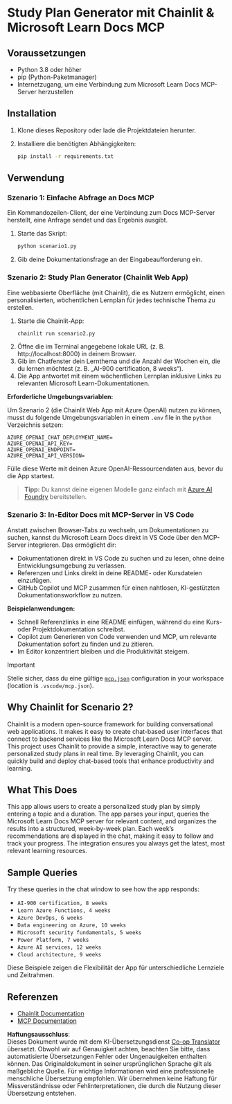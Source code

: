 <!--
CO_OP_TRANSLATOR_METADATA:
{
  "original_hash": "a05fb941810e539147fec53aaadbb6fd",
  "translation_date": "2025-06-21T14:26:23+00:00",
  "source_file": "09-CaseStudy/docs-mcp/solution/python/README.md",
  "language_code": "de"
}
-->
# Study Plan Generator mit Chainlit & Microsoft Learn Docs MCP

## Voraussetzungen

- Python 3.8 oder höher  
- pip (Python-Paketmanager)  
- Internetzugang, um eine Verbindung zum Microsoft Learn Docs MCP-Server herzustellen  

## Installation

1. Klone dieses Repository oder lade die Projektdateien herunter.  
2. Installiere die benötigten Abhängigkeiten:

   ```bash
   pip install -r requirements.txt
   ```

## Verwendung

### Szenario 1: Einfache Abfrage an Docs MCP  
Ein Kommandozeilen-Client, der eine Verbindung zum Docs MCP-Server herstellt, eine Anfrage sendet und das Ergebnis ausgibt.

1. Starte das Skript:  
   ```bash
   python scenario1.py
   ```  
2. Gib deine Dokumentationsfrage an der Eingabeaufforderung ein.

### Szenario 2: Study Plan Generator (Chainlit Web App)  
Eine webbasierte Oberfläche (mit Chainlit), die es Nutzern ermöglicht, einen personalisierten, wöchentlichen Lernplan für jedes technische Thema zu erstellen.

1. Starte die Chainlit-App:  
   ```bash
   chainlit run scenario2.py
   ```  
2. Öffne die im Terminal angegebene lokale URL (z. B. http://localhost:8000) in deinem Browser.  
3. Gib im Chatfenster dein Lernthema und die Anzahl der Wochen ein, die du lernen möchtest (z. B. „AI-900 certification, 8 weeks“).  
4. Die App antwortet mit einem wöchentlichen Lernplan inklusive Links zu relevanten Microsoft Learn-Dokumentationen.

**Erforderliche Umgebungsvariablen:**  

Um Szenario 2 (die Chainlit Web App mit Azure OpenAI) nutzen zu können, musst du folgende Umgebungsvariablen in einem `.env` file in the `python` Verzeichnis setzen:

```
AZURE_OPENAI_CHAT_DEPLOYMENT_NAME=
AZURE_OPENAI_API_KEY=
AZURE_OPENAI_ENDPOINT=
AZURE_OPENAI_API_VERSION=
```

Fülle diese Werte mit deinen Azure OpenAI-Ressourcendaten aus, bevor du die App startest.

> **Tipp:** Du kannst deine eigenen Modelle ganz einfach mit [Azure AI Foundry](https://ai.azure.com/) bereitstellen.

### Szenario 3: In-Editor Docs mit MCP-Server in VS Code

Anstatt zwischen Browser-Tabs zu wechseln, um Dokumentationen zu suchen, kannst du Microsoft Learn Docs direkt in VS Code über den MCP-Server integrieren. Das ermöglicht dir:  
- Dokumentationen direkt in VS Code zu suchen und zu lesen, ohne deine Entwicklungsumgebung zu verlassen.  
- Referenzen und Links direkt in deine README- oder Kursdateien einzufügen.  
- GitHub Copilot und MCP zusammen für einen nahtlosen, KI-gestützten Dokumentationsworkflow zu nutzen.

**Beispielanwendungen:**  
- Schnell Referenzlinks in eine README einfügen, während du eine Kurs- oder Projektdokumentation schreibst.  
- Copilot zum Generieren von Code verwenden und MCP, um relevante Dokumentation sofort zu finden und zu zitieren.  
- Im Editor konzentriert bleiben und die Produktivität steigern.

> [!IMPORTANT]  
> Stelle sicher, dass du eine gültige [`mcp.json`](../../../../../../09-CaseStudy/docs-mcp/solution/scenario3/mcp.json) configuration in your workspace (location is `.vscode/mcp.json`).

## Why Chainlit for Scenario 2?

Chainlit is a modern open-source framework for building conversational web applications. It makes it easy to create chat-based user interfaces that connect to backend services like the Microsoft Learn Docs MCP server. This project uses Chainlit to provide a simple, interactive way to generate personalized study plans in real time. By leveraging Chainlit, you can quickly build and deploy chat-based tools that enhance productivity and learning.

## What This Does

This app allows users to create a personalized study plan by simply entering a topic and a duration. The app parses your input, queries the Microsoft Learn Docs MCP server for relevant content, and organizes the results into a structured, week-by-week plan. Each week’s recommendations are displayed in the chat, making it easy to follow and track your progress. The integration ensures you always get the latest, most relevant learning resources.

## Sample Queries

Try these queries in the chat window to see how the app responds:

- `AI-900 certification, 8 weeks`
- `Learn Azure Functions, 4 weeks`
- `Azure DevOps, 6 weeks`
- `Data engineering on Azure, 10 weeks`
- `Microsoft security fundamentals, 5 weeks`
- `Power Platform, 7 weeks`
- `Azure AI services, 12 weeks`
- `Cloud architecture, 9 weeks`

Diese Beispiele zeigen die Flexibilität der App für unterschiedliche Lernziele und Zeitrahmen.

## Referenzen

- [Chainlit Documentation](https://docs.chainlit.io/)  
- [MCP Documentation](https://github.com/MicrosoftDocs/mcp)

**Haftungsausschluss**:  
Dieses Dokument wurde mit dem KI-Übersetzungsdienst [Co-op Translator](https://github.com/Azure/co-op-translator) übersetzt. Obwohl wir auf Genauigkeit achten, beachten Sie bitte, dass automatisierte Übersetzungen Fehler oder Ungenauigkeiten enthalten können. Das Originaldokument in seiner ursprünglichen Sprache gilt als maßgebliche Quelle. Für wichtige Informationen wird eine professionelle menschliche Übersetzung empfohlen. Wir übernehmen keine Haftung für Missverständnisse oder Fehlinterpretationen, die durch die Nutzung dieser Übersetzung entstehen.